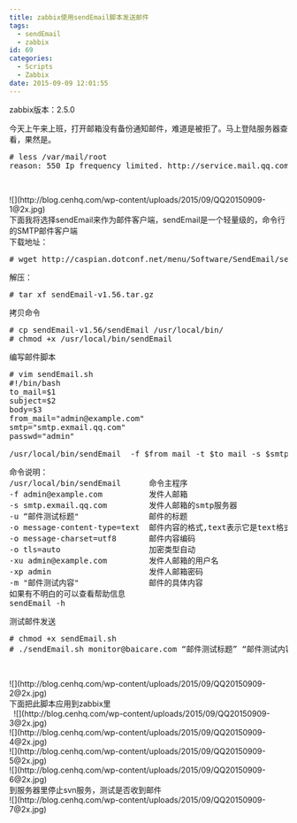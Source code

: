 ```yaml
---
title: zabbix使用sendEmail脚本发送邮件
tags:
  - sendEmail
  - zabbix
id: 69
categories:
  - Scripts
  - Zabbix
date: 2015-09-09 12:01:55
---
```


zabbix版本：2.5.0

今天上午来上班，打开邮箱没有备份通知邮件，难道是被拒了。马上登陆服务器查看，果然是。
<pre class="lang:sh decode:true"># less /var/mail/root
reason: 550 Ip frequency limited. http://service.mail.qq.com/cgi-bin/help?subtype=1&amp;&amp;id=20022&amp;&amp;no=1000725</pre>
&nbsp;
<!-- more -->
<div>![](http://blog.cenhq.com/wp-content/uploads/2015/09/QQ20150909-1@2x.jpg)</div>
<div>下面我将选择sendEmail来作为邮件客户端，sendEmail是一个轻量级的，命令行的SMTP邮件客户端</div>
<div></div>
<div>下载地址：</div>
<div>
<pre class="lang:sh decode:true"># wget http://caspian.dotconf.net/menu/Software/SendEmail/sendEmail-v1.56.tar.gz</pre>
解压：
<pre class="lang:sh decode:true"># tar xf sendEmail-v1.56.tar.gz</pre>
<div>

拷贝命令
<pre class="lang:sh decode:true"># cp sendEmail-v1.56/sendEmail /usr/local/bin/
# chmod +x /usr/local/bin/sendEmail</pre>
编写邮件脚本
<pre class="lang:sh decode:true"># vim sendEmail.sh
#!/bin/bash
to_mail=$1
subject=$2
body=$3
from_mail="admin@example.com"
smtp="smtp.exmail.qq.com"
passwd="admin"

/usr/local/bin/sendEmail  -f $from_mail -t $to_mail -s $smtp -u "$subject" -m "$body"  -xu $from_mail -xp $passwd -o message-content-type=text -o message-charset=utf8 -o tls=auto &gt;&gt; /var/log/zabbix/sendEmail.log</pre>
<pre class="lang:sh decode:true">命令说明：
/usr/local/bin/sendEmail      命令主程序
-f admin@example.com          发件人邮箱
-s smtp.exmail.qq.com         发件人邮箱的smtp服务器
-u “邮件测试标题"               邮件的标题
-o message-content-type=text  邮件内容的格式,text表示它是text格式
-o message-charset=utf8       邮件内容编码
-o tls=auto                   加密类型自动
-xu admin@example.com         发件人邮箱的用户名
-xp admin                     发件人邮箱密码
-m "邮件测试内容"               邮件的具体内容
如果有不明白的可以查看帮助信息
sendEmail -h</pre>
测试邮件发送
<pre class="lang:sh decode:true "># chmod +x sendEmail.sh
# ./sendEmail.sh monitor@baicare.com “邮件测试标题” “邮件测试内容”</pre>
&nbsp;

</div>
<div>![](http://blog.cenhq.com/wp-content/uploads/2015/09/QQ20150909-2@2x.jpg)</div>
<div>下面把此脚本应用到zabbix里</div>
<div>  ![](http://blog.cenhq.com/wp-content/uploads/2015/09/QQ20150909-3@2x.jpg)</div>
<div>![](http://blog.cenhq.com/wp-content/uploads/2015/09/QQ20150909-4@2x.jpg)</div>
<div>![](http://blog.cenhq.com/wp-content/uploads/2015/09/QQ20150909-5@2x.jpg)</div>
<div>![](http://blog.cenhq.com/wp-content/uploads/2015/09/QQ20150909-6@2x.jpg)</div>
<div>到服务器里停止svn服务，测试是否收到邮件</div>
<div>![](http://blog.cenhq.com/wp-content/uploads/2015/09/QQ20150909-7@2x.jpg)</div>
</div>
